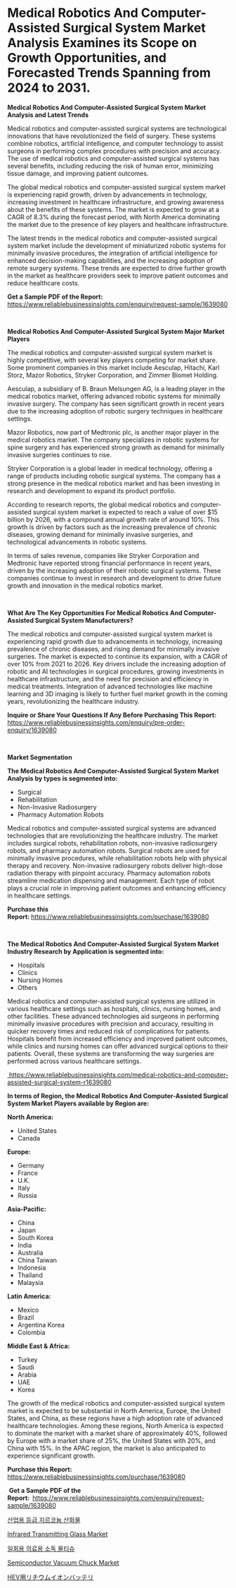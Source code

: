<p><h1>Medical Robotics And Computer-Assisted Surgical System Market Analysis Examines its Scope on Growth Opportunities, and Forecasted Trends Spanning from 2024 to 2031.</h1></p><p><strong>Medical Robotics And Computer-Assisted Surgical System Market Analysis and Latest Trends</strong></p>
<p><p>Medical robotics and computer-assisted surgical systems are technological innovations that have revolutionized the field of surgery. These systems combine robotics, artificial intelligence, and computer technology to assist surgeons in performing complex procedures with precision and accuracy. The use of medical robotics and computer-assisted surgical systems has several benefits, including reducing the risk of human error, minimizing tissue damage, and improving patient outcomes.</p><p>The global medical robotics and computer-assisted surgical system market is experiencing rapid growth, driven by advancements in technology, increasing investment in healthcare infrastructure, and growing awareness about the benefits of these systems. The market is expected to grow at a CAGR of 8.3% during the forecast period, with North America dominating the market due to the presence of key players and healthcare infrastructure.</p><p>The latest trends in the medical robotics and computer-assisted surgical system market include the development of miniaturized robotic systems for minimally invasive procedures, the integration of artificial intelligence for enhanced decision-making capabilities, and the increasing adoption of remote surgery systems. These trends are expected to drive further growth in the market as healthcare providers seek to improve patient outcomes and reduce healthcare costs.</p></p>
<p><strong>Get a Sample PDF of the Report:&nbsp;</strong> <a href="https://www.reliablebusinessinsights.com/enquiry/request-sample/1639080">https://www.reliablebusinessinsights.com/enquiry/request-sample/1639080</a></p>
<p>&nbsp;</p>
<p><strong>Medical Robotics And Computer-Assisted Surgical System Major Market Players</strong></p>
<p><p>The medical robotics and computer-assisted surgical system market is highly competitive, with several key players competing for market share. Some prominent companies in this market include Aesculap, Hitachi, Karl Storz, Mazor Robotics, Stryker Corporation, and Zimmer Biomet Holding.</p><p>Aesculap, a subsidiary of B. Braun Melsungen AG, is a leading player in the medical robotics market, offering advanced robotic systems for minimally invasive surgery. The company has seen significant growth in recent years due to the increasing adoption of robotic surgery techniques in healthcare settings.</p><p>Mazor Robotics, now part of Medtronic plc, is another major player in the medical robotics market. The company specializes in robotic systems for spine surgery and has experienced strong growth as demand for minimally invasive surgeries continues to rise.</p><p>Stryker Corporation is a global leader in medical technology, offering a range of products including robotic surgical systems. The company has a strong presence in the medical robotics market and has been investing in research and development to expand its product portfolio.</p><p>According to research reports, the global medical robotics and computer-assisted surgical system market is expected to reach a value of over $15 billion by 2026, with a compound annual growth rate of around 10%. This growth is driven by factors such as the increasing prevalence of chronic diseases, growing demand for minimally invasive surgeries, and technological advancements in robotic systems.</p><p>In terms of sales revenue, companies like Stryker Corporation and Medtronic have reported strong financial performance in recent years, driven by the increasing adoption of their robotic surgical systems. These companies continue to invest in research and development to drive future growth and innovation in the medical robotics market.</p></p>
<p>&nbsp;</p>
<p><strong>What Are The Key Opportunities For Medical Robotics And Computer-Assisted Surgical System Manufacturers?</strong></p>
<p><p>The medical robotics and computer-assisted surgical system market is experiencing rapid growth due to advancements in technology, increasing prevalence of chronic diseases, and rising demand for minimally invasive surgeries. The market is expected to continue its expansion, with a CAGR of over 10% from 2021 to 2026. Key drivers include the increasing adoption of robotic and AI technologies in surgical procedures, growing investments in healthcare infrastructure, and the need for precision and efficiency in medical treatments. Integration of advanced technologies like machine learning and 3D imaging is likely to further fuel market growth in the coming years, revolutionizing the healthcare industry.</p></p>
<p><strong>Inquire or Share Your Questions If Any Before Purchasing This Report:</strong> <a href="https://www.reliablebusinessinsights.com/enquiry/pre-order-enquiry/1639080">https://www.reliablebusinessinsights.com/enquiry/pre-order-enquiry/1639080</a></p>
<p>&nbsp;</p>
<p><strong>Market Segmentation</strong></p>
<p><strong>The Medical Robotics And Computer-Assisted Surgical System Market Analysis by types is segmented into:</strong></p>
<p><ul><li>Surgical</li><li>Rehabilitation</li><li>Non-Invasive Radiosurgery</li><li>Pharmacy Automation Robots</li></ul></p>
<p><p>Medical robotics and computer-assisted surgical systems are advanced technologies that are revolutionizing the healthcare industry. The market includes surgical robots, rehabilitation robots, non-invasive radiosurgery robots, and pharmacy automation robots. Surgical robots are used for minimally invasive procedures, while rehabilitation robots help with physical therapy and recovery. Non-invasive radiosurgery robots deliver high-dose radiation therapy with pinpoint accuracy. Pharmacy automation robots streamline medication dispensing and management. Each type of robot plays a crucial role in improving patient outcomes and enhancing efficiency in healthcare settings.</p></p>
<p><strong>Purchase this Report:&nbsp;</strong><a href="https://www.reliablebusinessinsights.com/purchase/1639080">https://www.reliablebusinessinsights.com/purchase/1639080</a></p>
<p>&nbsp;</p>
<p><strong>The Medical Robotics And Computer-Assisted Surgical System Market Industry Research by Application is segmented into:</strong></p>
<p><ul><li>Hospitals</li><li>Clinics</li><li>Nursing Homes</li><li>Others</li></ul></p>
<p><p>Medical robotics and computer-assisted surgical systems are utilized in various healthcare settings such as hospitals, clinics, nursing homes, and other facilities. These advanced technologies aid surgeons in performing minimally invasive procedures with precision and accuracy, resulting in quicker recovery times and reduced risk of complications for patients. Hospitals benefit from increased efficiency and improved patient outcomes, while clinics and nursing homes can offer advanced surgical options to their patients. Overall, these systems are transforming the way surgeries are performed across various healthcare settings.</p></p>
<p><a href="https://www.reliablebusinessinsights.com/medical-robotics-and-computer-assisted-surgical-system-r1639080">&nbsp;https://www.reliablebusinessinsights.com/medical-robotics-and-computer-assisted-surgical-system-r1639080</a></p>
<p><strong>In terms of Region, the Medical Robotics And Computer-Assisted Surgical System Market Players available by Region are:</strong></p>
<p>
    <p> <strong> North America: </strong>
        <ul>
            <li>United States</li>
            <li>Canada</li>
        </ul>
        </p> 
    <p> <strong> Europe: </strong>
        <ul>
            <li>Germany</li>
            <li>France</li>
            <li>U.K.</li>
            <li>Italy</li>
            <li>Russia</li>
        </ul>
        </p> 
    <p> <strong> Asia-Pacific: </strong>
        <ul>
            <li>China</li>
            <li>Japan</li>
            <li>South Korea</li>
            <li>India</li>
            <li>Australia</li>
            <li>China Taiwan</li>
            <li>Indonesia</li>
            <li>Thailand</li>
            <li>Malaysia</li>
        </ul>
        </p> 
    <p> <strong> Latin America: </strong>
        <ul>
            <li>Mexico</li>
            <li>Brazil</li>
            <li>Argentina Korea</li>
            <li>Colombia</li>
        </ul>
        </p> 
    <p> <strong> Middle East & Africa: </strong>
        <ul>
            <li>Turkey</li>
            <li>Saudi</li>
            <li>Arabia</li>
            <li>UAE</li>
            <li>Korea</li>
        </ul>
    </p>
    </p>
<p><p>The growth of the medical robotics and computer-assisted surgical system market is expected to be substantial in North America, Europe, the United States, and China, as these regions have a high adoption rate of advanced healthcare technologies. Among these regions, North America is expected to dominate the market with a market share of approximately 40%, followed by Europe with a market share of 25%, the United States with 20%, and China with 15%. In the APAC region, the market is also anticipated to experience significant growth.</p></p>
<p><strong>Purchase this Report: </strong><a href="https://www.reliablebusinessinsights.com/purchase/1639080">https://www.reliablebusinessinsights.com/purchase/1639080</a></p>
<p>&nbsp;<strong>Get a Sample PDF of the Report:&nbsp;&nbsp;</strong><a href="https://www.reliablebusinessinsights.com/enquiry/request-sample/1639080">https://www.reliablebusinessinsights.com/enquiry/request-sample/1639080</a></p>
<p><strong></strong></p>
<p><p><a href="https://github.com/akzkkws047661437/Market-Research-Report-List-2/blob/main/804928182928.md">산업용 등급 지르코늄 산화물</a></p><p><a href="https://issuu.com/reportprime-2/docs/infrared-transmitting-glass-market-size-2030.pptx">Infrared Transmitting Glass Market</a></p><p><a href="https://github.com/vsckjg50460/Market-Research-Report-List-2/blob/main/356734682929.md">일회용 의료용 소독 물티슈</a></p><p><a href="https://issuu.com/reportprime-2/docs/semiconductor-vacuum-chuck-market-size-2030.pptx">Semiconductor Vacuum Chuck Market</a></p><p><a href="https://github.com/EthanMorar2011/Market-Research-Report-List-1/blob/main/339408593540.md">HEV用リチウムイオンバッテリ</a></p></p>
